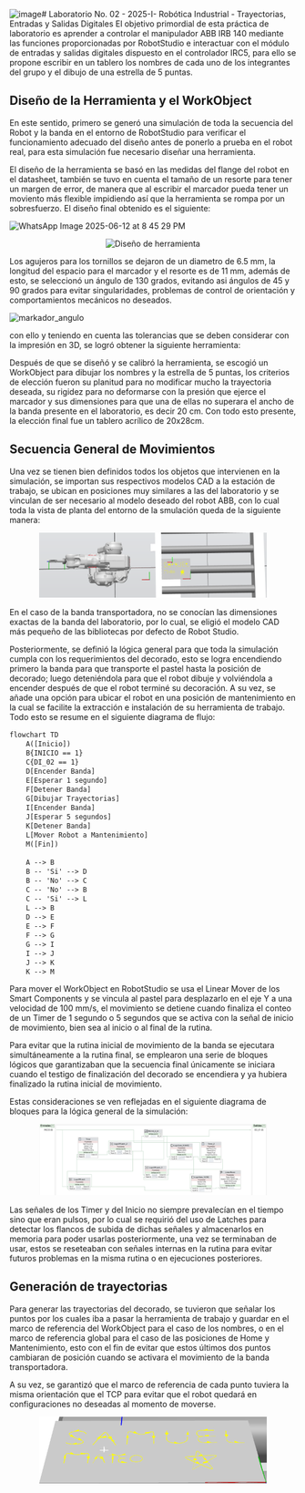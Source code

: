![image](https://github.com/user-attachments/assets/f9c69dea-c353-4ccc-9b68-c679ec500a11)# Laboratorio No. 02 - 2025-I- Robótica Industrial - Trayectorias, Entradas y Salidas Digitales
El objetivo primordial de esta práctica de laboratorio es aprender a controlar el manipulador ABB IRB 140 mediante las funciones proporcionadas por RobotStudio e interactuar con el módulo de entradas y salidas digitales dispuesto en el controlador IRC5, para ello se propone escribir en un tablero los nombres de cada uno de los integrantes del grupo y el dibujo de una estrella de 5 puntas. 

## Diseño de la Herramienta y el WorkObject

En este sentido, primero se generó una simulación de toda la secuencia del Robot y la banda en el entorno de RobotStudio para verificar el funcionamiento adecuado del diseño antes de ponerlo a prueba en el robot real, para esta simulación fue necesario diseñar una herramienta.

El diseño de la herramienta se basó en las medidas del flange del robot en el datasheet, también se tuvo en cuenta el tamaño de un resorte para tener un margen de error, de manera que al escribir el marcador pueda tener un moviento más flexible impidiendo así que la herramienta se rompa por un sobresfuerzo. El diseño final obtenido es el siguiente:

![WhatsApp Image 2025-06-12 at 8 45 29 PM](https://github.com/user-attachments/assets/48defc3c-3760-4cad-808a-7a42918663b5)

<p align="center">
  <img src="https://github.com/user-attachments/assets/48defc3c-3760-4cad-808a-7a42918663b5" alt="Diseño de herramienta" width="400">
</p>

Los agujeros para los tornillos se dejaron de un diametro de 6.5 mm, la longitud del espacio para el marcador y el resorte es de 11 mm, además de esto, se seleccionó un ángulo de 130 grados, evitando asi ángulos de 45 y 90 grados para evitar singularidades, problemas de control de orientación y comportamientos mecánicos no deseados.

![markador_angulo](https://github.com/user-attachments/assets/fccb9181-a165-4471-9d05-e3f27c99552c)


con ello y teniendo en cuenta las tolerancias que se deben considerar con la impresión en 3D, se logró obtener la siguiente herramienta:



Después de que se diseñó y se calibró la herramienta, se escogió un WorkObject para dibujar los nombres y la estrella de 5 puntas, los criterios de elección fueron su planitud para no modificar mucho la trayectoria deseada, su rigidez para no deformarse con la presión que ejerce el marcador y sus dimensiones para que una de ellas no superara el ancho de la banda presente en el laboratorio, es decir 20 cm. Con todo esto presente, la elección final fue un tablero acrílico de 20x28cm.

## Secuencia General de Movimientos

Una vez se tienen bien definidos todos los objetos que intervienen en la simulación, se importan sus respectivos modelos CAD a la estación de trabajo, se ubican en posiciones muy similares a las del laboratorio y se vinculan de ser necesario al modelo deseado del robot ABB, con lo cual toda la vista de planta del entorno de la smulación queda de la siguiente manera:

<p align="center">
   <img src="Figuras\Lab2\Planta.png" alt="Vista de Planta" width="400"><br> 

En el caso de la banda transportadora, no se conocían las dimensiones exactas de la banda del laboratorio, por lo cual, se eligió el modelo CAD más pequeño de las bibliotecas por defecto de Robot Studio.

Posteriormente, se definió la lógica general para que toda la simulación cumpla con los requerimientos del decorado, esto se logra encendiendo primero la banda para que transporte el pastel hasta la posición de decorado; luego deteniéndola para que el robot dibuje y volviéndola a encender después de que el robot terminé su decoración. A su vez, se añade una opción para ubicar el robot en una posición de mantenimiento en la cual se facilite la extracción e instalación de su herramienta de trabajo. Todo esto se resume en el siguiente diagrama de flujo: 

```mermaid
flowchart TD
    A([Inicio])
    B{INICIO == 1}
    C{DI_02 == 1}
    D[Encender Banda]
    E[Esperar 1 segundo]
    F[Detener Banda]
    G[Dibujar Trayectorias]
    I[Encender Banda]
    J[Esperar 5 segundos]
    K[Detener Banda]
    L[Mover Robot a Mantenimiento]
    M([Fin])

    A --> B
    B -- 'Si' --> D
    B -- 'No' --> C
    C -- 'No' --> B
    C -- 'Si' --> L
    L --> B
    D --> E
    E --> F
    F --> G
    G --> I
    I --> J
    J --> K
    K --> M
```

Para mover el WorkObject en RobotStudio se usa el Linear Mover de los Smart Components y se vincula al pastel para desplazarlo en el eje Y a una velocidad de 100 mm/s, el movimiento se detiene cuando finaliza el conteo de un Timer de 1 segundo o 5 segundos que se activa con la señal de inicio de movimiento, bien sea al inicio o al final de la rutina.

Para evitar que la rutina inicial de movimiento de la banda se ejecutara simultáneamente a la rutina final, se emplearon una serie de bloques lógicos que garantizaban que la secuencia final únicamente se iniciara cuando el testigo de finalización del decorado se encendiera y ya hubiera finalizado la rutina inicial de movimiento.

Estas consideraciones se ven reflejadas en el siguiente diagrama de bloques para la lógica general de la simulación:

<p align="center">
   <img src="Figuras\Lab2\Logica.png" alt="Logica de Simulación" width="400"><br> 

Las señales de los Timer y del Inicio no siempre prevalecían en el tiempo sino que eran pulsos, por lo cual se requirió del uso de Latches para detectar los flancos de subida de dichas señales y almacenarlos en memoria para poder usarlas posteriormente, una vez se terminaban de usar, estos se reseteaban con señales internas en la rutina para evitar futuros problemas en la misma rutina o en ejecuciones posteriores. 

## Generación de trayectorias

Para generar las trayectorias del decorado, se tuvieron que señalar los puntos por los cuales iba a pasar la herramienta de trabajo y guardar en el marco de referencia del WorkObject para el caso de los nombres, o en el marco de referencia global para el caso de las posiciones de Home y Mantenimiento, esto con el fin de evitar que estos últimos dos puntos cambiaran de posición cuando se activara el movimiento de la banda transportadora.

A su vez, se garantizó que el marco de referencia de cada punto tuviera la misma orientación que el TCP para evitar que el robot quedará en configuraciones no deseadas al momento de moverse.

<p align="center">
   <img src="Figuras\Lab2\Object.png" alt="Trayectorias del Pastel" width="400"><br> 
